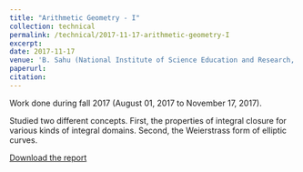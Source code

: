 ```yaml
---
title: "Arithmetic Geometry - I"
collection: technical
permalink: /technical/2017-11-17-arithmetic-geometry-I
excerpt:
date: 2017-11-17
venue: 'B. Sahu (National Institute of Science Education and Research, Bhubaneswar)'
paperurl: 
citation: 
---
```

Work done during fall 2017 (August 01, 2017 to November 17, 2017).

Studied two different concepts. First, the properties of integral closure for various kinds of integral domains. Second, the Weierstrass form of elliptic curves.

[Download the report](http://gkorpal.github.io/files/fall2017-arithmetic_geometry_I-gaurish.pdf)
